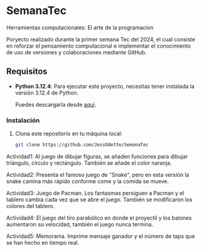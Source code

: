 # SemanaTec
Herramientas computacionales: El arte de la programacion

Poryecto realizado durante la primer semana Tec del 2024, el cual consiste en reforzar el pensamiento computacional e implementar el conocimiento de uso de versiones 
y colaboraciones mediante GitHub. 

## Requisitos

- **Python 3.12.4**: Para ejecutar este proyecto, necesitas tener instalada la versión 3.12.4 de Python.

  Puedes descargarla desde [aquí](https://www.python.org/downloads/release/python-3124/).

### Instalación

1. Clona este repositorio en tu máquina local:

   ```bash
   git clone https://github.com/JessOdette/SemanaTec

Actividad1: Al juego de dibujar figuras, se añaden funciones para dibujar triángulo, círculo y rectángulo. También se añade el color naranja.

Actividad2: Presenta el famoso juego de "Snake", pero en esta versión la snake camina más rápido conforme come y la comida se mueve. 

Actividad3: Juego de Pacman. Los fantasmas persiguen a Pacman y el tablero cambia cada vez que se abre el juego. También se modificaron los colores del tablero. 

Actividad4: El juego del tiro parabólico en donde el proyectil y los balones aumentaron su velocidad, también el juego nunca termina. 

Actividad5: Memorama. Imprime mensaje ganador y el número de taps que se han hecho en tiempo real.
